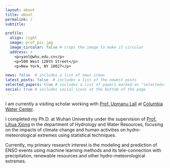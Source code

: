 ```yaml
---
layout: about
title: about
permalink: /
subtitle: 

profile:
  align: right
  image: prof_pic.jpg
  image_circular: false # crops the image to make it circular
  address: >
    <p>yanl@whu.edu.cn</p>
    <p>500 West 120th Street</p>
    <p>New York, NY 10027</p>

news: false  # includes a list of news items
latest_posts: false  # includes a list of the newest posts
selected_papers: true # includes a list of papers marked as "selected={true}"
social: true # includes social icons at the bottom of the page
---
```


I am currently a visiting scholar working with [Prof. Upmanu Lall](https://www.eee.columbia.edu/faculty/upmanu-lall) 
at [Columbia Water Center](https://water.columbia.edu/). 

I completed my Ph.D. at Wuhan University under the supervision of [Prof. Lihua Xiong](http://waterlab.whu.edu.cn/index.php/Researcher/userinfo/uid/9.html) in the department of Hydrology and Water Resources, 
focusing on the impacts of climate change and human activities on hydro-meteorological extremes using 
statistical techniques. 

Currently, my primary research interest is the modeling and prediction of ENSO events
using machine learning methods and its tele-connection with precipitation, renewable resources and other 
hydro-meteorological extremes.

